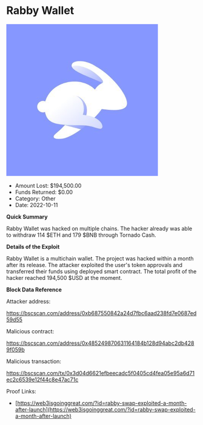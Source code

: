 # Rabby Wallet
![Rabby Wallet](/rektimages/Rabby-Wallet.png)
- Amount Lost: $194,500.00
- Funds Returned: $0.00
- Category: Other
- Date: 2022-10-11

**Quick Summary**

Rabby Wallet was hacked on multiple chains. The hacker already was able to withdraw 114 $ETH and 179 $BNB through Tornado Cash.

  


 **Details of the Exploit**

Rabby Wallet is a multichain wallet. The project was hacked within a month after its release. The attacker exploited the user's token approvals and transferred their funds using deployed smart contract. The total profit of the hacker reached 194,500 $USD at the moment.

  


 **Block Data Reference**

Attacker address:

https://bscscan.com/address/0xb687550842a24d7fbc6aad238fd7e0687ed59d55

  


Malicious contract:

https://bscscan.com/address/0x485249870631164184b128d94abc2db4289f059b

  


Malicious transaction:

https://bscscan.com/tx/0x3d04d6621efbeecadc5f0405cd4fea05e95a6d71ec2c6539e12f44c8e47ac71c


Proof Links:
- [https://web3isgoinggreat.com/?id=rabby-swap-exploited-a-month-after-launch](https://web3isgoinggreat.com/?id=rabby-swap-exploited-a-month-after-launch)


